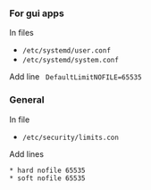 ### For gui apps
In files 
  * `/etc/systemd/user.conf`
  * `/etc/systemd/system.conf`

Add line ` DefaultLimitNOFILE=65535`


### General
In file 
  * `/etc/security/limits.con`

Add lines 

```
* hard nofile 65535
* soft nofile 65535
```
